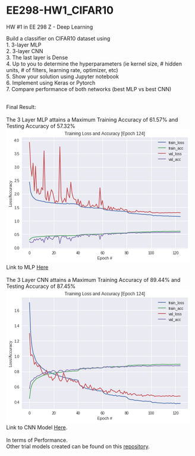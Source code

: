 # EE298-HW1_CIFAR10
HW #1 in EE 298 Z - Deep Learning

Build a classifier on CIFAR10 dataset using
<br>1. 3-layer MLP
<br>2. 3-layer CNN
<br>3. The last layer is Dense
<br>4. Up to you to determine the hyperparameters (ie kernel size, # hidden units, # of filters, learning rate, optimizer, etc)
<br>5. Show your solution using Jupyter notebook
<br>6. Implement using Keras or Pytorch
<br>7. Compare performance of both networks (best MLP vs best CNN)

<br> Final Result: 
<br>
<br>The 3 Layer MLP attains a Maximum Training Accuracy of 61.57%  and Testing Accuracy of 57.32%
<br>
![alt text](https://github.com/paul028/EE298-HW1_CIFAR10/blob/master/MLP.png)
<br> Link to MLP [Here](https://github.com/paul028/EE298-HW1_CIFAR10/blob/master/CIFAR10_MLP_v3.ipynb)
<br>
<br>The 3 Layer CNN attains a Maximum Training Accuracy of 89.44%  and Testing Accuracy of 87.45%
<br>
![alt text](https://github.com/paul028/EE298-HW1_CIFAR10/blob/master/CNN.png)
<br> Link to CNN Model [Here](https://github.com/paul028/EE298-HW1_CIFAR10/blob/master/CIFAR10_3L_CNN_TPUv9.ipynb).
<br>
<br> In terms of Performance. 
<br> Other trial models created can be found on this [repository](https://github.com/paul028/myJupyterNotebook).
